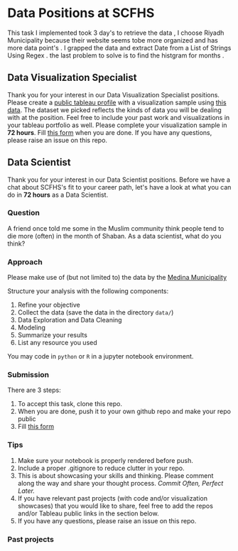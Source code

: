 # Data Positions at SCFHS

This task I implemented took 3 day's to retrieve the data , I choose Riyadh Municipality because their website seems tobe more organized and has more data point's .
I grapped the data and extract Date from a List of Strings Using Regex .
the last problem to solve is to find the histgram for months .

## Data Visualization Specialist

Thank you for your interest in our Data Visualization Specialist positions. Please create a [public tableau profile](https://public.tableau.com) with a visualization sample using [this data](https://www.ibm.com/communities/analytics/watson-analytics-blog/hr-employee-attrition/). The dataset we picked reflects the kinds of data you will be dealing with at the position. Feel free to include your past work and visualizations in your tableau portfolio as well. Please complete your visualization sample in **72 hours**. Fill [this form](https://forms.gle/dxtxxXuMLcv7QXNe8) when you are done. If you have any questions, please raise an issue on this repo.

## Data Scientist

Thank you for your interest in our Data Scientist positions. Before we have a chat about SCFHS's fit to your career path, let's have a look at what you can do in **72 hours** as a Data Scientist.

### Question

A friend once told me some in the Muslim community think people tend to die more (often) in the month of Shaban. As a data scientist, what do you think?

### Approach

Please make use of (but not limited to) the data by the [Medina Municipality](https://services.amana-md.gov.sa/eservicesite/Inq/DeathInquiry.aspx)

Structure your analysis with the following components:

1. Refine your objective
2. Collect the data (save the data in the directory `data/`)
3. Data Exploration and Data Cleaning
4. Modeling
5. Summarize your results
6. List any resource you used

You may code in `python` or `R` in a jupyter notebook environment.

### Submission

There are 3 steps:

1. To accept this task, clone this repo.
2. When you are done, push it to your own github repo and make your repo public
3. Fill [this form](https://forms.gle/dxtxxXuMLcv7QXNe8)

### Tips

1. Make sure your notebook is properly rendered before push.
2. Include a proper .gitignore to reduce clutter in your repo.
3. This is about showcasing your skills and thinking. Please comment along the way and share your thought process. *Commit Often, Perfect Later.*
4. If you have relevant past projects (with code and/or visualization showcases) that you would like to share, feel free to add the repos and/or Tableau public links in the section below.
5. If you have any questions, please raise an issue on this repo.

### Past projects
